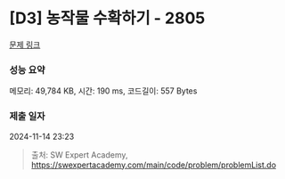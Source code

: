 # [D3] 농작물 수확하기 - 2805 

[문제 링크](https://swexpertacademy.com/main/code/problem/problemDetail.do?contestProbId=AV7GLXqKAWYDFAXB) 

### 성능 요약

메모리: 49,784 KB, 시간: 190 ms, 코드길이: 557 Bytes

### 제출 일자

2024-11-14 23:23



> 출처: SW Expert Academy, https://swexpertacademy.com/main/code/problem/problemList.do